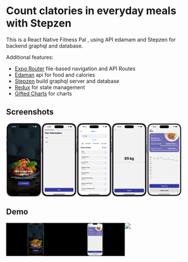 # Count clatories in everyday meals with Stepzen

This is a React Native Fitness Pal , using API edamam and Stepzen for backend graphql and database.

Additional features:

- [Expo Router](https://docs.expo.dev/routing/introduction/) file-based navigation and API Routes
- [Edaman](https://www.edamam.com/) api for food and calories 
- [Stepzen](https://stepzen.com/) build graphql server and database
- [Redux](https://redux.js.org/introduction/getting-started) for state management
- [Gifted Charts](https://gifted-charts.web.app) for charts

## Screenshots

<div style="display: flex; flex-direction: 'row';">
<img src="./screenshots/1.png" width=19%>
<img src="./screenshots/2.png" width=19%>
<img src="./screenshots/3img2.png" width=19%>
<img src="./screenshots/4.png" width=19%>
<img src="./screenshots/5img.png" width=19%>

</div>

## Demo

<div style="display: flex; flex-direction: 'row';">
<img src="./screenshots/registration.gif" width=32%>
<img src="./screenshots/update_meals.gif" width=32%>
<img src="./screenshots/update_weight.gif" width=32%>


</div>
